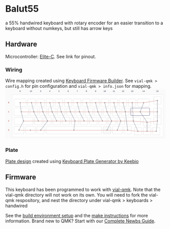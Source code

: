 # Balut55
a 55% handwired keyboard with rotary encoder
for an easier transition to a keyboard without numkeys, but still has arrow keys

## Hardware
Microcontroller: [Elite-C](https://deskthority.net/wiki/Elite-C). See link for pinout.

### Wiring
Wire mapping created using [Keyboard Firmware Builder](https://kbfirmware.com/).
See `vial-qmk > config.h` for pin configuration and `vial-qmk > info.json` for mapping.
![wiring](./hardware/wiring.png)

### Plate
[Plate design](./hardware/kbplate.svg) created using [Keyboard Plate Generator by Keebio](https://plate.keeb.io/)

## Firmware
This keyboard has been programmed to work with [vial-qmk](https://github.com/vial-kb/vial-qmk). Note that the vial-qmk directory will not work on its own. You will need to fork the vial-qmk respository, and nest the directory under vial-qmk > keyboards > handwired

See the [build environment setup](https://docs.qmk.fm/#/getting_started_build_tools) and the [make instructions](https://docs.qmk.fm/#/getting_started_make_guide) for more information. Brand new to QMK? Start with our [Complete Newbs Guide](https://docs.qmk.fm/#/newbs).